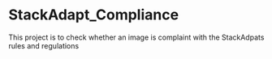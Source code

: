 # StackAdapt_Compliance
This project is to check whether an image is complaint with the StackAdpats rules and regulations
